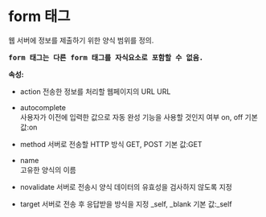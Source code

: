 # form 태그
웹 서버에 정보를 제출하기 위한 양식 범위를 정의.

<PRE><strong>form 태그는 다른 form 태그를 자식요소로 포함할 수 없음.</strong></PRE>


<strong>속성:</strong>

- action
전송한 정보를 처리할 웹페이지의 URL 
URL	

- autocomplete	
사용자가 이전에 입력한 값으로 자동 완성 기능을 사용할 것인지 여부
on, off	기본 값:on

- method
서버로 전송할 HTTP 방식	
GET, POST	기본 값:GET

- name	
고유한 양식의 이름	

- novalidate
서버로 전송시 양식 데이터의 유효성을 검사하지 않도록 지정		

- target
서버로 전송 후 응답받을 방식을 지정
_self, _blank	기본 값:_self


